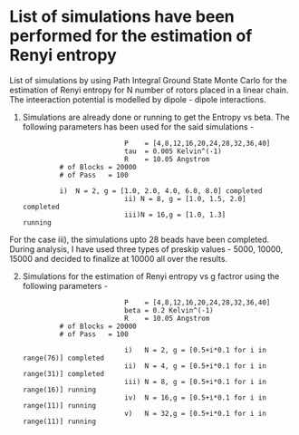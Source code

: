 # List of simulations have been performed for the estimation of Renyi entropy
List of simulations by using Path Integral Ground State Monte Carlo for the estimation of Renyi entropy for N number of rotors placed in a linear chain. The inteeraction potential is modelled by dipole - dipole interactions.
 
1. Simulations are already done or running to get the Entropy vs beta. The following parameters has been used for the said simulations - 
                              
                              	P    = [4,8,12,16,20,24,28,32,36,40]
                             	tau  = 0.005 Kelvin^(-1)
                             	R    = 10.05 Angstrom
				# of Blocks = 20000
				# of Pass   = 100

				i)  N = 2, g = [1.0, 2.0, 4.0, 6.0, 8.0] completed                         
                              	ii) N = 8, g = [1.0, 1.5, 2.0]           completed
                              	iii)N = 16,g = [1.0, 1.3]                running
                              
For the case iii), the simulations upto 28 beads have been completed. During analysis, I have used three types of preskip values - 5000, 10000, 15000 and decided to finalize at 10000 all over the results.  
                                                           
2. Simulations for the estimation of Renyi entropy vs g factror using the following parameters - 
                              
                              	P    = [4,8,12,16,20,24,28,32,36,40]
                              	beta = 0.2 Kelvin^(-1)
                              	R    = 10.05 Angstrom
				# of Blocks = 20000
				# of Pass   = 100
                              
                              	i)   N = 2, g = [0.5+i*0.1 for i in range(76)] completed                         
                             	ii)  N = 4, g = [0.5+i*0.1 for i in range(31)] completed
                              	iii) N = 8, g = [0.5+i*0.1 for i in range(16)] running
                              	iv)  N = 16,g = [0.5+i*0.1 for i in range(11)] running
                              	v)   N = 32,g = [0.5+i*0.1 for i in range(11)] running
				
                                                        
                              
